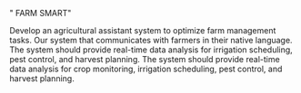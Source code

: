    " FARM SMART"
   
   Develop an agricultural assistant system to optimize farm management tasks.
   Our system that communicates with farmers in their native language.
   The system should provide real-time data analysis for irrigation scheduling, pest control, and harvest planning.
   The system should provide real-time data analysis for crop monitoring, irrigation scheduling, pest control, and harvest planning.



